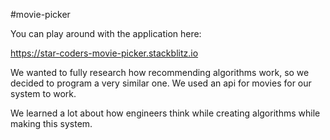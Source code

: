 #movie-picker

You can play around with the application here:

https://star-coders-movie-picker.stackblitz.io


We wanted to fully research how recommending algorithms work, so we decided to program a very similar one.
We used an api for movies for our system to work.

We learned a lot about how engineers think while creating algorithms while making this system.

